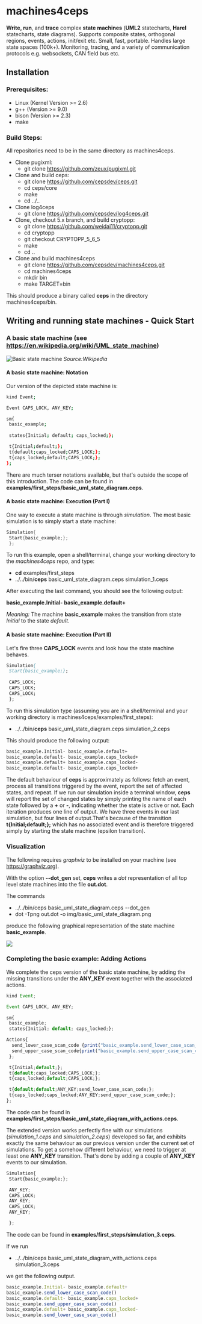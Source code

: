 # machines4ceps
__Write, run__, and __trace__ complex __state machines__ (__UML2__ statecharts, __Harel__ statecharts, state diagrams). Supports composite states, orthogonal regions, events, actions, init/exit etc. Small, fast, portable. Handles large state spaces (100k+). Monitoring, tracing, and a variety of communication protocols e.g. websockets, CAN field bus etc.

## Installation

### Prerequisites:
* Linux (Kernel Version >= 2.6)
* g++ (Version >= 9.0)
* bison (Version >= 2.3)
* make
### Build Steps:
All repositories need to be in the same directory as machines4ceps.
* Clone pugixml:
  * git clone https://github.com/zeux/pugixml.git
* Clone and build ceps:
  * git clone https://github.com/cepsdev/ceps.git
  * cd ceps/core
  * make
  * cd ../..
* Clone log4ceps
  * git clone https://github.com/cepsdev/log4ceps.git
* Clone, checkout 5.x branch, and build cryptopp:
  * git clone https://github.com/weidai11/cryptopp.git 
  * cd cryptopp
  * git checkout CRYPTOPP_5_6_5
  * make
  * cd ..
* Clone and build  machines4ceps
  * git clone https://github.com/cepsdev/machines4ceps.git
  * cd machines4ceps
  * mkdir bin
  * make TARGET=bin

This should produce a binary called __ceps__ in the directory machines4ceps/bin.

## Writing and running state machines - Quick Start
### A basic state machine (see https://en.wikipedia.org/wiki/UML_state_machine)
![Basic state machine](https://upload.wikimedia.org/wikipedia/en/thumb/4/45/UML_state_machine_Fig1.png/660px-UML_state_machine_Fig1.png)
*Source:Wikipedia*

#### __A basic state machine__: Notation

Our version of the depicted state machine is:  

```bash
kind Event;

Event CAPS_LOCK, ANY_KEY;

sm{
 basic_example;
 
 states{Initial; default; caps_locked;};

 t{Initial;default;}; 
 t{default;caps_locked;CAPS_LOCK;};
 t{caps_locked;default;CAPS_LOCK;}; 
};
```
There are much terser notations available, but that's outside the scope of this introduction. The code can be found in __examples/first_steps/basic_uml_state_diagram.ceps__.

#### __A basic state machine__: Execution (Part I)

One way to execute a state machine is through *simulation*.
The most basic simulation is to simply start a state machine:
```C
Simulation{
 Start{basic_example;};
 };
```
To run this example, open a shell/terminal, change your working directory to the *machines4ceps* repo, and type:
* __cd__ examples/first_steps
* ../../bin/__ceps__ basic_uml_state_diagram.ceps simulation_1.ceps

After executing the last command, you should see the following output:

__basic_example.Initial- basic_example.default+__

*Meaning:* The machine __basic_example__ makes the transition from state *Initial* to the state *default*. 

#### __A basic state machine__: Execution (Part II)

Let's fire three __CAPS_LOCK__ events and look how the state machine behaves.

```Pascal
Simulation{
 Start{basic_example;};
 
 CAPS_LOCK;
 CAPS_LOCK;
 CAPS_LOCK;
 };
```

To run this simulation type (assuming you are in a shell/terminal and your working directory is machines4ceps/examples/first_steps):
* ../../bin/__ceps__ basic_uml_state_diagram.ceps simulation_2.ceps

This should produce the following output:
```Pascal
basic_example.Initial- basic_example.default+
basic_example.default- basic_example.caps_locked+
basic_example.default+ basic_example.caps_locked- 
basic_example.default- basic_example.caps_locked+
```

The default behaviour of __ceps__ is approximately as follows: fetch an event, process all transitions triggered by the event, report the set of affected states, and repeat. If we run our simulation inside a terminal window, __ceps__ will report the set of changed states by simply printing the name of each state followed by a __+__ or __-__, indicating whether the state is active or not. Each iteration produces one line of output.  We have three events in our last simulation, but four lines of output.That's because of the transition __t{Initial;default;};__ which has no associated event and is therefore triggered simply by starting the state machine (epsilon transition).

### Visualization

The following requires *graphviz* to be installed on your machine (see https://graphviz.org).

With the option __--dot_gen__ set, __ceps__ writes a *dot* representation of all top level state machines into the file __out.dot__.

The commands

* ../../bin/ceps basic_uml_state_diagram.ceps --dot_gen
* dot -Tpng out.dot -o img/basic_uml_state_diagram.png

produce the following graphical representation of the state machine __basic_example__.

![](examples/first_steps/img/basic_uml_state_diagram.png)

### Completing the basic example: Adding Actions

We complete the ceps version of the basic state machine, by adding the missing transitions under the __ANY_KEY__ event together with the associated actions.

```javascript
kind Event;

Event CAPS_LOCK, ANY_KEY;

sm{
 basic_example;
 states{Initial; default; caps_locked;};

Actions{
  send_lower_case_scan_code {print("basic_example.send_lower_case_scan_code()\n");};
  send_upper_case_scan_code{print("basic_example.send_upper_case_scan_code()\n");};
 };

 t{Initial;default;};
 t{default;caps_locked;CAPS_LOCK;};
 t{caps_locked;default;CAPS_LOCK;};

 t{default;default;ANY_KEY;send_lower_case_scan_code;};
 t{caps_locked;caps_locked;ANY_KEY;send_upper_case_scan_code;};
};

```

The code can be found in __examples/first_steps/basic_uml_state_diagram_with_actions.ceps__.

The extended version works perfectly fine with our simulations (*simulation_1.ceps* and *simulation_2.ceps*) developed so far, and exhibits exactly the same behaviour as our previous version under the current set of simulations. To get a somehow different behaviour, we need to trigger at least one __ANY_KEY__ transition. That's done
by adding a couple of __ANY_KEY__ events to our simulation.

```javascript
Simulation{
 Start{basic_example;};

 ANY_KEY;
 CAPS_LOCK;
 ANY_KEY;
 CAPS_LOCK;
 ANY_KEY;

 };
```
The code can be found in __examples/first_steps/simulation_3.ceps__.

If we run 

* ../../bin/ceps basic_uml_state_diagram_with_actions.ceps simulation_3.ceps

we get the following output.

```javascript
basic_example.Initial- basic_example.default+ 
basic_example.send_lower_case_scan_code()
basic_example.default- basic_example.caps_locked+ 
basic_example.send_upper_case_scan_code()
basic_example.default+ basic_example.caps_locked- 
basic_example.send_lower_case_scan_code()
```






